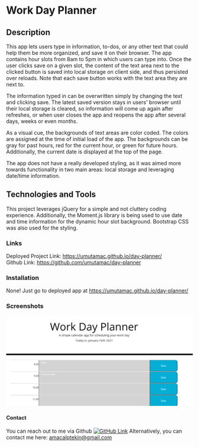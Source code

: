# Work Day Planner
## Description

This app lets users type in information, to-dos, or any other text that could help them be more organized, and save it on their browser. The app contains hour slots from 8am to 5pm in which users can type into. Once the user clicks save on a given slot, the content of the text area next to the clicked button is saved into local storage on client side, and thus persisted over reloads. Note that each save button works with the text area they are next to.

The information typed in can be overwritten simply by changing the text and clicking save. The latest saved version stays in users' browser until their local storage is cleared, so information will come up again after refreshes, or when user closes the app and reopens the app after several days, weeks or even months.

As a visual cue, the backgrounds of text areas are color coded. The colors are assigned at the time of initial load of the app. The backgrounds can be gray for past hours, red for the current hour, or green for future hours. Additionally, the current date is displayed at the top of the page.

The app does not have a really developed styling, as it was aimed more towards functionality in two main areas: local storage and leveraging date/time information.

## Technologies and Tools
This project leverages jQuery for a simple and not cluttery coding experience. Additionally, the Moment.js library is being used to use date and time information for the dynamic hour slot background. Bootstrap CSS was also used for the styling.

### Links
Deployed Project Link: https://umutamac.github.io/day-planner/<br>
Github Link: https://github.com/umutamac/day-planner

### Installation
None! Just go to deployed app at https://umutamac.github.io/day-planner/

### Screenshots
![Day Planner](/Assets/day-planner-SS.png?raw=true "Day Planner")

#### Contact
You can reach out to me via Github [![GitHub Link](https://img.shields.io/badge/Github-umutamac-lightgrey.svg)](https://github.com/umutamac)
Alternatively, you can contact me here: amacalptekin@gmail.com
